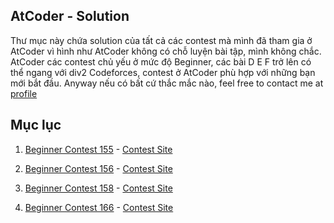 ## AtCoder - Solution
Thư mục này chứa solution của tất cả các contest mà mình đã tham gia ở AtCoder vì hình như AtCoder không có chỗ luyện bài tập, mình không chắc. AtCoder các contest chủ yếu ở mức độ Beginner, các bài D E F trở lên có thể ngang với div2 Codeforces, contest ở AtCoder phù hợp với những bạn mới bắt đầu. Anyway nếu có bất cứ thắc mắc nào, feel free to contact me at [profile](https://nghoanglong.github.io/)

## Mục lục 

1. [Beginner Contest 155](https://github.com/nghoanglong/Competitive-Programming/tree/master/Atcoder/Beginner155) -  [Contest Site](https://atcoder.jp/contests/abc155)

1. [Beginner Contest 156](https://github.com/nghoanglong/Competitive-Programming/tree/master/Atcoder/Beginner156) -  [Contest Site](https://atcoder.jp/contests/abc156)

1. [Beginner Contest 158](https://github.com/nghoanglong/Competitive-Programming/tree/master/Atcoder/Beginner158) -  [Contest Site](https://atcoder.jp/contests/abc158)

1. [Beginner Contest 166](https://github.com/nghoanglong/Competitive-Programming/tree/master/Atcoder/Beginner166) -  [Contest Site](https://atcoder.jp/contests/abc166)


